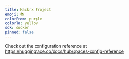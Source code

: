 ```yaml
---
title: Hackrx Project
emoji: 📚
colorFrom: purple
colorTo: yellow
sdk: docker
pinned: false
---
```


Check out the configuration reference at https://huggingface.co/docs/hub/spaces-config-reference
